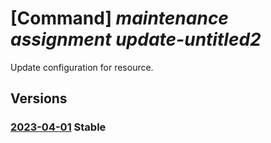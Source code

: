 # [Command] _maintenance assignment update-untitled2_

Update configuration for resource.

## Versions

### [2023-04-01](/Resources/mgmt-plane/L3N1YnNjcmlwdGlvbnMve30vcmVzb3VyY2Vncm91cHMve30vcHJvdmlkZXJzL3t9L3t9L3t9L3t9L3t9L3Byb3ZpZGVycy9taWNyb3NvZnQubWFpbnRlbmFuY2UvY29uZmlndXJhdGlvbmFzc2lnbm1lbnRzL3t9/2023-04-01.xml) **Stable**

<!-- mgmt-plane /subscriptions/{}/resourcegroups/{}/providers/{}/{}/{}/{}/{}/providers/microsoft.maintenance/configurationassignments/{} 2023-04-01 -->
